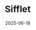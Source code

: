 ---  
layout: startup_page  
title: "Sifflet"  
id: "siffletdata.com"  
permalink: "/siffletsiffletdata.com06192025/"  
website: "http://siffletdata.com/"  
funding_round: ""  
funding_amount: "$18M"  
investors: "EQT Ventures, Mangrove Capital Partners, Capmont Technology"  
about: "Sifflet is an AI-native data observability platform designed to ensure data quality, reliability, and health for enterprises. The platform aims to help businesses make GenAI a reality by tackling both technical and business aspects of data observability. It helps global customers reach and maintain high levels of data quality and reliability needed for business critical analytics and AI."  
markets: "AI, Data Observability"  
hq: "New York, New York, United States"  
founded_year: "2021"  
linkedin: "https://www.linkedin.com/company/sifflet"  
twitter: "https://twitter.com/Siffletdata"  
instagram: ""  
facebook: ""  
crunchbase: "https://www.crunchbase.com/organization/sifflet"  
pitchbook: "https://pitchbook.com/profiles/company/462632-32"  

date_display: "19-Jun-2025"  
date: "2025-06-19"

# SEO Optimization  
meta_title: "Sifflet -  Funding ($18M)"  
meta_description: "Sifflet, Sifflet is an AI-native data observability platform designed to ensure data quality, reliability, and health for enterprises. The platform aims to hel..."  
meta_keywords: "Sifflet, AI, Data Observability,  funding"  
canonical_url: "https://startup.projectstartups.com/siffletsiffletdata.com06192025/"  
---
